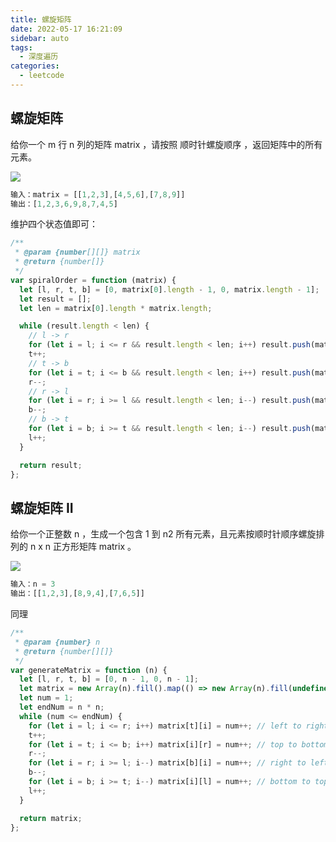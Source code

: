 ```yaml
---
title: 螺旋矩阵
date: 2022-05-17 16:21:09
sidebar: auto
tags:
  - 深度遍历
categories:
  - leetcode
---
```


## 螺旋矩阵

给你一个 m 行 n 列的矩阵 matrix ，请按照 顺时针螺旋顺序 ，返回矩阵中的所有元素。

![](https://assets.leetcode.com/uploads/2020/11/13/spiral1.jpg)

```js
输入：matrix = [[1,2,3],[4,5,6],[7,8,9]]
输出：[1,2,3,6,9,8,7,4,5]
```

维护四个状态值即可：

```js
/**
 * @param {number[][]} matrix
 * @return {number[]}
 */
var spiralOrder = function (matrix) {
  let [l, r, t, b] = [0, matrix[0].length - 1, 0, matrix.length - 1];
  let result = [];
  let len = matrix[0].length * matrix.length;

  while (result.length < len) {
    // l -> r
    for (let i = l; i <= r && result.length < len; i++) result.push(matrix[t][i]);
    t++;
    // t -> b
    for (let i = t; i <= b && result.length < len; i++) result.push(matrix[i][r]);
    r--;
    // r -> l
    for (let i = r; i >= l && result.length < len; i--) result.push(matrix[b][i]);
    b--;
    // b -> t
    for (let i = b; i >= t && result.length < len; i--) result.push(matrix[i][l]);
    l++;
  }

  return result;
};
```

## 螺旋矩阵 II

给你一个正整数 n ，生成一个包含 1 到 n2 所有元素，且元素按顺时针顺序螺旋排列的 n x n 正方形矩阵 matrix 。

![](https://assets.leetcode.com/uploads/2020/11/13/spiral1.jpg)

```js
输入：n = 3
输出：[[1,2,3],[8,9,4],[7,6,5]]
```

同理

```js
/**
 * @param {number} n
 * @return {number[][]}
 */
var generateMatrix = function (n) {
  let [l, r, t, b] = [0, n - 1, 0, n - 1];
  let matrix = new Array(n).fill().map(() => new Array(n).fill(undefined));
  let num = 1;
  let endNum = n * n;
  while (num <= endNum) {
    for (let i = l; i <= r; i++) matrix[t][i] = num++; // left to right.
    t++;
    for (let i = t; i <= b; i++) matrix[i][r] = num++; // top to bottom.
    r--;
    for (let i = r; i >= l; i--) matrix[b][i] = num++; // right to left .
    b--;
    for (let i = b; i >= t; i--) matrix[i][l] = num++; // bottom to top.
    l++;
  }

  return matrix;
};
```
